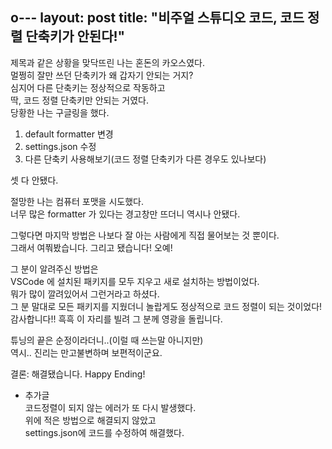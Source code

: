 o---
layout: post
title: "비주얼 스튜디오 코드, 코드 정렬 단축키가 안된다!"
---

제목과 같은 상황을 맞닥뜨린 나는 혼돈의 카오스였다.<br>
멀쩡히 잘만 쓰던 단축키가 왜 갑자기 안되는 거지?<br>
심지어 다른 단축키는 정상적으로 작동하고<br>
딱, 코드 정렬 단축키만 안되는 거였다.<br>
당황한 나는 구글링을 했다.<br>

1. default formatter 변경<br>
2. settings.json 수정<br>
3. 다른 단축키 사용해보기(코드 정렬 단축키가 다른 경우도 있나보다)<br>

셋 다 안됐다.<br>

절망한 나는 컴퓨터 포맷을 시도했다.<br>
너무 많은 formatter 가 있다는 경고창만 뜨더니 역시나 안됐다.<br>

그렇다면 마지막 방법은 나보다 잘 아는 사람에게 직접 물어보는 것 뿐이다.<br>
그래서 여쭤봤습니다. 그리고 됐습니다! 오예!<br>

그 분이 알려주신 방법은<br>
VSCode 에 설치된 패키지를 모두 지우고 새로 설치하는 방법이었다.<br>
뭐가 많이 깔려있어서 그런거라고 하셨다.<br>
그 분 말대로 모든 패키지를 지웠더니 놀랍게도 정상적으로 코드 정렬이 되는 것이었다!<br>
감사합니다!! 흑흑 이 자리를 빌려 그 분께 영광을 돌립니다.<br>

튜닝의 끝은 순정이라더니..(이럴 때 쓰는말 아니지만)<br>
역시.. 진리는 만고불변하며 보편적이군요.<br>

결론: 해결됐습니다. Happy Ending!<br>

+ 추가글
<br>코드정렬이 되지 않는 에러가 또 다시 발생했다.
<br>위에 적은 방법으로 해결되지 않았고
<br>settings.json에 코드를 수정하여 해결했다.
